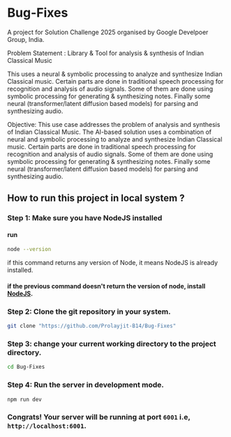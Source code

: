 # Bug-Fixes

A project for Solution Challenge 2025 organised by Google Develpoer Group, India.

Problem Statement :
Library & Tool for analysis & synthesis of Indian Classical Music

This uses a neural & symbolic processing to analyze and synthesize Indian Classical music. Certain parts are done in traditional speech processing for recognition and analysis of audio signals. Some of them are done using symbolic processing for generating & synthesizing notes. Finally some neural (transformer/latent diffusion based models) for parsing and synthesizing audio.

Objective:
This use case addresses the problem of analysis and synthesis of Indian Classical Music. The AI-based solution uses a combination of neural and symbolic processing to analyze and synthesize Indian Classical music. Certain parts are done in traditional speech processing for recognition and analysis of audio signals. Some of them are done using symbolic processing for generating & synthesizing notes. Finally some neural (transformer/latent diffusion based models) for parsing and synthesizing audio.

## How to run this project in local system ?

### Step 1: Make sure you have NodeJS installed

#### run

```sh
node --version
```

if this command returns any version of Node, it means NodeJS is already installed.

#### if the previous command doesn't return the version of node, install [NodeJS](https://nodejs.org/en/download).

### Step 2: Clone the git repository in your system.

```sh
git clone "https://github.com/Prolayjit-B14/Bug-Fixes"
```

### Step 3: change your current working directory to the project directory.

```sh
cd Bug-Fixes
```

### Step 4: Run the server in development mode.

```sh
npm run dev
```

### Congrats! Your server will be running at port `6001` i.e, `http://localhost:6001`.
